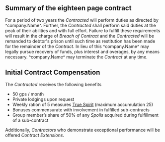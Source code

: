 ## Summary of the eighteen page contract
For a period of two years the *Contracted* will perform duties as directed by ^company.Name^. Further, the *Contracted* shall perform said duties at the peak of their abilities and with full effort. Failure to fulfill these requirements will result in the charge of *Breach of Contract* and the *Contracted* will be remanded to debtor's prison until such time as restitution has been made for the remainder of the *Contract*. In lieu of this ^company.Name^ may legally pursue recovery of funds, plus interest and overages, by any means necessary. ^company.Name^ may terminate the *Contract* at any time.

## Initial Contract Compensation
The *Contracted* receives the following benefits

* 50 gps / month
* Private lodgings upon request
* Weekly ration of 5 measures [True Spirit](./^prices.MarkdownName^) (maximum accumulation 25)
* Bonuses commensurate with involvement in fulfilled sub-contracts
* Group member’s share of 50% of any *Spoils* acquired during fulfillment of a sub-contract

Additionally, *Contractors* who demonstrate exceptional performance will be offered *Contract Extensions*.
